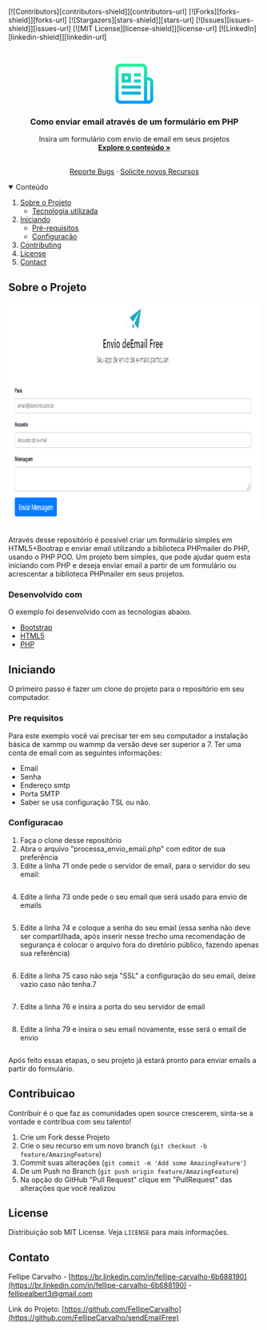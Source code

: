 [![Contributors][contributors-shield]][contributors-url]
[![Forks][forks-shield]][forks-url]
[![Stargazers][stars-shield]][stars-url]
[![Issues][issues-shield]][issues-url]
[![MIT License][license-shield]][license-url]
[![LinkedIn][linkedin-shield]][linkedin-url]



<!-- PROJECT LOGO -->
<br />
<p align="center">
  <a href="https://github.com/FellipeCarvalho/sendEmailFree">
    <img src="logo_git.png" alt="Logo" width="80" height="80">
  </a>

  <h3 align="center">Como enviar email através de um formulário em PHP</h3>

  <p align="center">
    Insira um formulário com envio de email em seus projetos
    <br />
    <a href="https://github.com/FellipeCarvalho/sendEmailFree/"><strong>Explore o conteúdo »</strong></a>
    <br />
    <br />
<p align="center">
    <a href="https://github.com/FellipeCarvalho/sendEmailFree/issues">Reporte Bugs</a>
    ·
    <a href="https://github.com/FellipeCarvalho/sendEmailFree/issues">Solicite novos Recursos </a>
  </p>
</p>



<!-- TABLE OF CONTENTS -->
<details open="open">
  <summary>Conteúdo</summary>
  <ol>
    <li>
        <a href="#Sobre-o-Projeto">Sobre o Projeto</a>
        <ul>
          <li><a href="#desenvolvido-com">Tecnologia utilizada</a></li>
        </ul>
    </li>
      <li> 
         <a href="#Iniciando">Iniciando</a>
      <ul>
        <li><a href="#Pre-requisitos">Pré-requisitos</a></li>
        <li><a href="#Configuracao">Configuração</a></li>
      </ul>
    </li>
    <li><a href="#Contribuicao">Contributing</a></li>
    <li><a href="#license">License</a></li>
    <li><a href="#Contato">Contact</a></li>

  </ol>
</details>



<!-- ABOUT THE PROJECT -->
## Sobre o Projeto
<p align="center>
  <a href="https://github.com/FellipeCarvalho/sendEmailFree">
    <img src="emailfree.PNG" alt="Logo" width="1100" height="450">
  </a>
</p>
Através desse repositório é possível criar um formulário simples em HTML5+Bootrap e enviar email utilizando a biblioteca PHPmailer do PHP, usando o PHP POO.
Um projeto bem simples, que pode ajudar quem esta iniciando com PHP e deseja enviar email a partir de um formulário ou acrescentar a biblioteca PHPmailer em seus projetos.
                                                                

### Desenvolvido com

O exemplo foi desenvolvido com as tecnologias abaixo.
* [Bootstrap](https://getbootstrap.com)
* [HTML5](https://html5up.net/)
* [PHP](https://www.php.net/)



<!-- GETTING STARTED -->
## Iniciando

O primeiro passo é fazer um clone do projeto para o repositório em seu computador.

### Pre requisitos

Para este exemplo você vai precisar ter em seu computador a instalação básica de xammp ou wammp da versão deve ser superior a 7.
Ter uma conta de email com as seguintes informações:
* Email
* Senha
* Endereço smtp
* Porta SMTP
* Saber se usa configuração TSL ou não.

### Configuracao

1. Faça o clone desse repositório 
2. Abra o arquivo "processa_envio_email.php" com editor de sua preferência
3. Edite a linha 71 onde pede o servidor de email, para o servidor do seu email:
   ``` $mail->Host = 'smtp.servidoemailexemplo.com.br';

4. Edite a linha 73 onde pede o seu email que será usado para envio de emails
   ```$mail->Username = 'email@exemplo.com'; 
5. Edite a linha 74 e coloque a senha do seu email (essa senha não deve ser compartilhada, após inserir nesse trecho uma recomendação de segurança é colocar o arquivo fora do diretório público, fazendo apenas sua referência)
     ```$mail->Password = 'senhadoseuemailexemplo';
6. Edite a linha 75 caso não seja "SSL" a configuração do seu email, deixe vazio caso não tenha.7
    ```$mail->SMTPSecure = 'ssl';
7. Edite a linha 76 e insira a porta do seu servidor de email
   ```$mail->Port = 465;
8. Edite a linha 79 e insira o seu email novamente, esse será o email de envio
   ```$mail->setFrom('email@exemplo.com');

Após feito essas etapas, o seu projeto já estará pronto para enviar emails a partir do formulário.



<!-- CONTRIBUTING -->
## Contribuicao

Contribuir é o que faz as comunidades open source crescerem, sinta-se a vontade e contribua com seu talento!

1. Crie um Fork desse Projeto
2. Crie o seu recurso em um novo branch (`git checkout -b feature/AmazingFeature`)
3. Commit suas alterações (`git commit -m 'Add some AmazingFeature'`)
4. De um Push no Branch (`git push origin feature/AmazingFeature`)
5. Na opção do GitHub "Pull Request"  clique em  "PullRequest" das alterações que você realizou



<!-- LICENSE -->
## License

Distribuição sob MIT License. Veja `LICENSE` para mais informações.



<!-- CONTACT -->
## Contato

Fellipe Carvalho - [https://br.linkedin.com/in/fellipe-carvalho-6b688190](https://br.linkedin.com/in/fellipe-carvalho-6b688190) - fellipealbert3@gmail.com

Link do Projeto: [https://github.com/FellipeCarvalho](https://github.com/FellipeCarvalho/sendEmailFree)



